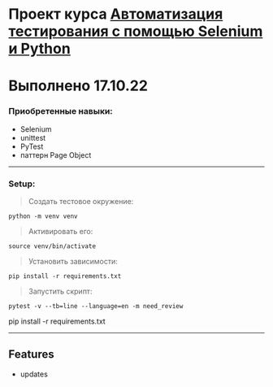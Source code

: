 # Проект курса [Автоматизация тестирования с помощью Selenium и Python](https://stepik.org/course/575/info) 

Выполнено 17.10.22
========================
### Приобретенные навыки:
* Selenium
* unittest
* PyTest
* паттерн Page Object

***
### Setup:

>Создать тестовое окружение:

    python -m venv venv
>Активировать его:

    source venv/bin/activate
>Установить зависимости:

    pip install -r requirements.txt
>Запустить скрипт:

    pytest -v --tb=line --language=en -m need_review
    
pip install -r requirements.txt

___
Features
-------------------------
* updates
